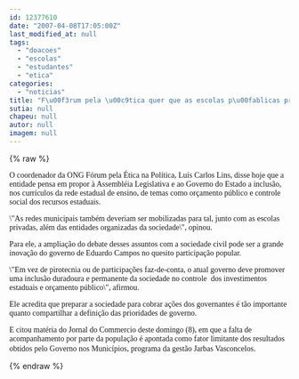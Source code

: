 ```yaml
---
id: 12377610
date: "2007-04-08T17:05:00Z"
last_modified_at: null
tags:
  - "doacoes"
  - "escolas"
  - "estudantes"
  - "etica"
categories:
  - "noticias"
title: "F\u00f3rum pela \u00c9tica quer que as escolas p\u00fablicas preparem os estudantes para cobrar a\u00e7\u00f5es dos governos"
sutia: null
chapeu: null
autor: null
imagem: null
---
```

{% raw %}
<p><P><FONT face=Verdana>O coordenador da ONG Fórum pela Ética na Política, Luís Carlos Lins, disse hoje que a entidade pensa em propor à Assembléia Legislativa e ao Governo do Estado a inclusão, nos currículos da rede estadual de ensino, de temas como orçamento público e controle social dos recursos estaduais.</FONT></P></p>
<p><P><FONT face=Verdana>\"As redes municipais também deveriam ser mobilizadas para tal, junto com as escolas privadas, além das entidades organizadas da sociedade\", opinou.</FONT></P></p>
<p><P><FONT face=Verdana>Para ele, a ampliação do debate desses assuntos com a sociedade civil pode ser a grande inovação do governo de Eduardo Campos no quesito participação popular.</FONT></P></p>
<p><P><FONT face=Verdana>\"Em vez de pirotecnia ou de participações </FONT><FONT face=Verdana>faz-de-conta, o atual governo deve promover uma inclusão duradoura e permanente da sociedade no controle&nbsp; dos investimentos estaduais e orçamento público\", afirmou.</FONT></P></p>
<p><P><FONT face=Verdana>Ele acredita que preparar a sociedade para cobrar ações dos governantes é tão importante quanto compartilhar a definição das prioridades de governo.</FONT></P></p>
<p><P><FONT face=Verdana>E citou matéria do Jornal do Commercio deste domingo (8), em que a falta de acompanhamento por parte da população é apontada como fator limitante dos resultados obtidos pelo Governo nos Municípios, programa da gestão Jarbas Vasconcelos</FONT>.</P> </p>
{% endraw %}